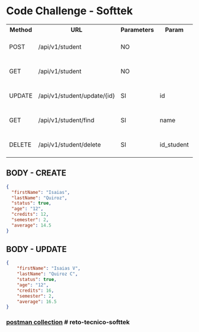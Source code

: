 # Code Challenge - Softtek

<table>
  <tr>
    <th>Method</th>
    <th>URL</th>
    <th>Parameters</th>
    <th>Param</th>
    <th>Description</th>
  </tr>
  <tr>
    <td>POST</td>
    <td>/api/v1/student</td>
    <td>NO</td>
    <td></td>
    <td>Crear nuevo estudiante</td>
  </tr>
  <tr>
    <td>GET</td>
    <td>/api/v1/student</td>
    <td>NO</td>
    <td></td>
    <td>Obtener todos los estudiantes</td>
  </tr>
  <tr>
    <td>UPDATE</td>
    <td>/api/v1/student/update/{id}</td>
    <td>SI</td>  
    <td>id</td>
    <td>Tipo de la busqueda (ID).</td>
  </tr>
  <tr>
    <td>GET</td>
    <td>/api/v1/student/find</td>
    <td>SI</td>  
    <td>name</td>
    <td>Tipo de la busqueda (fullName).</td>
  </tr>
  <tr>
    <td>DELETE</td>
    <td>/api/v1/student/delete</td>
    <td>SI</td>  
    <td>id_student</td>
    <td>Tipo de la busqueda (ID).</td>
  </tr>
</table>

## BODY - CREATE

```json
{
  "firstName": "Isaias",
  "lastName": "Quiroz",
  "status": true,
  "age": "12",
  "credits": 12,
  "semester": 2,
  "average": 14.5
}
```

## BODY - UPDATE

```json
{
    "firstName": "Isaias V",
    "lastName": "Quiroz C",
    "status": true,
    "age": "12",
    "credits": 16,
    "semester": 2,
    "average": 16.5
}
```

### [postman collection](tools/Code-Challenge.postman_collection.json) # reto-tecnico-softtek

